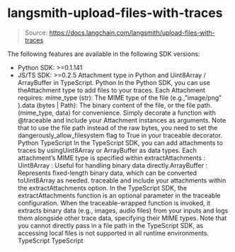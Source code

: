 # langsmith-upload-files-with-traces

> Source: https://docs.langchain.com/langsmith/upload-files-with-traces

The following features are available in the following SDK versions:
- Python SDK: >=0.1.141
- JS/TS SDK: >=0.2.5
Attachment
type in Python and Uint8Array
/ ArrayBuffer
in TypeScript.
Python
In the Python SDK, you can use theAttachment
type to add files to your traces. Each Attachment
requires:
mime_type
(str): The MIME type of the file (e.g.,"image/png"
).data
(bytes | Path): The binary content of the file, or the file path.
(mime_type, data)
for convenience.
Simply decorate a function with @traceable
and include your Attachment
instances as arguments. Note that to use the file path instead of the raw bytes, you need to set the dangerously_allow_filesystem
flag to True
in your traceable decorator.
Python
TypeScript
In the TypeScript SDK, you can add attachments to traces by usingUint8Array
or ArrayBuffer
as data types. Each attachment’s MIME type is specified within extractAttachments
:
Uint8Array
: Useful for handling binary data directly.ArrayBuffer
: Represents fixed-length binary data, which can be converted toUint8Array
as needed.
traceable
and include your attachments within the extractAttachments
option.
In the TypeScript SDK, the extractAttachments
function is an optional parameter in the traceable
configuration. When the traceable-wrapped function is invoked, it extracts binary data (e.g., images, audio files) from your inputs and logs them alongside other trace data, specifying their MIME types.
Note that you cannot directly pass in a file path in the TypeScript SDK, as accessing local files is not supported in all runtime environments.
TypeScript
TypeScript